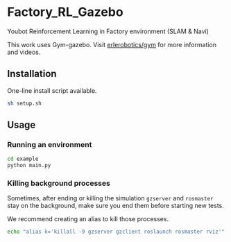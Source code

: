 # Factory_RL_Gazebo
Youbot Reinforcement Learning in Factory environment (SLAM &amp; Navi)

This work uses Gym-gazebo.
Visit [erlerobotics/gym](http://erlerobotics.com/docs/Simulation/Gym/) for more information and videos.

## Installation
One-line install script available.
```bash
sh setup.sh
```

## Usage

### Running an environment

```bash
cd example
python main.py
```

### Killing background processes

Sometimes, after ending or killing the simulation `gzserver` and `rosmaster` stay on the background, make sure you end them before starting new tests.

We recommend creating an alias to kill those processes.

```bash
echo "alias k='killall -9 gzserver gzclient roslaunch rosmaster rviz'" >> ~/.bashrc
```
